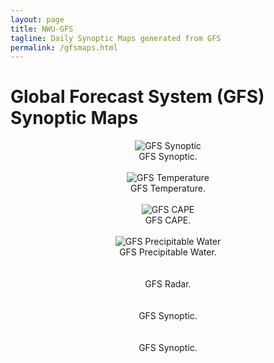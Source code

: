 ```yaml
---
layout: page
title: NWU-GFS
tagline: Daily Synoptic Maps generated from GFS
permalink: /gfsmaps.html
---
```

<meta http-equiv="refresh" content="950" >

# Global Forecast System (GFS) Synoptic Maps 

<center> 
<center> 
<td align="center" valign="center"> <img
SRC="http://143.160.8.22/gfs/synoptic06.png"
alt="GFS Synoptic" /> <br /> GFS Synoptic. </td> 
</center>

<br>

<center>
<td align="center" valign="center"> <img
SRC="http://143.160.8.22/gfs/aptmp_map06.png"
alt="GFS Temperature" /> <br /> GFS Temperature. </td> 
</center>

<br>

<center> 
<td align="center" valign="center"> <img
SRC="http://143.160.8.22/gfs/cape_map06.png"
alt="GFS CAPE" /> <br /> GFS CAPE. </td> 
</center>

<br>

<center> 
<td align="center" valign="center"> <img
SRC="http://143.160.8.22/gfs/pwat_map06.png"
alt="GFS Precipitable Water" /> <br /> GFS Precipitable Water. </td> 
</center>

<br>

<center> 
<td align="center" valign="center"> <imghttp://143.160.8.22/gfs/cape_map06.png
SRC="http://143.160.8.22/gfs/radar_map06.png"
alt="GFS Radar" /> <br /> GFS Radar. </td> 
</center>

<br>

<center> 
<td align="center" valign="center"> <imghttp://143.160.8.22/gfs/cape_map06.png
SRC="http://143.160.8.22/gfs/sohemp06.png"
alt="GFS Synoptic" /> <br /> GFS Synoptic. </td> 
</center>

<br>

<center> 
<td align="center" valign="center"> <imghttp://143.160.8.22/gfs/cape_map06.png
SRC="http://143.160.8.22/gfs/zg500_sohemp06.png"
alt="GFS Synoptic" /> <br /> GFS Synoptic. </td> 
</center>

<br>
